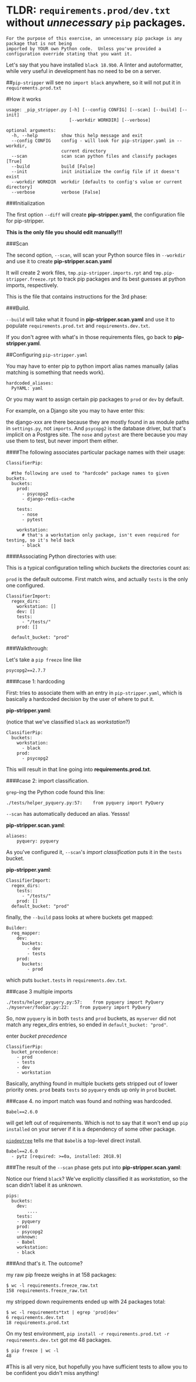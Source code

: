 # TLDR:  `requirements.prod/dev.txt` without *unnecessary* `pip` packages.

~~~
For the purpose of this exercise, an unnecessary pip package is any package that is not being 
imported by YOUR own Python code.  Unless you've provided a configuration override stating that you want it.
~~~

Let's say that you have installed `black 18.9b0`.  A linter and autoformatter, while very useful in development has no need to be on a server.

##`pip-stripper` will see no `import black` anywhere, so it will not put it in `requirements.prod.txt`

#How it works

````
usage: _pip_stripper.py [-h] [--config CONFIG] [--scan] [--build] [--init]
                        [--workdir WORKDIR] [--verbose]

optional arguments:
  -h, --help         show this help message and exit
  --config CONFIG    config - will look for pip-stripper.yaml in --workdir,
                     current directory
  --scan             scan scan python files and classify packages [True]
  --build            build [False]
  --init             init initialize the config file if it doesn't exist
  --workdir WORKDIR  workdir [defaults to config's value or current directory]
  --verbose          verbose [False]
````

###Initialization

The first option `--diff` will create **pip-stripper.yaml**, the configuration file for pip-stripper.

**This is the only file you should edit manually!!!**

###Scan

The second option, `--scan`, will scan your Python source files in `--workdir` and use it to create **pip-stripper.scan.yaml**

It will create 2 work files, `tmp.pip-stripper.imports.rpt` and `tmp.pip-stripper.freeze.rpt` to track pip packages and its best guesses at python imports, respectively.

This is the file that contains instructions for the 3rd phase:

###Build.

`--build` will take what it found in **pip-stripper.scan.yaml** and use it to populate 
`requirements.prod.txt` and `requirements.dev.txt`.

If you don't agree with what's in those requirements files, go back to **pip-stripper.yaml**.

##Configuring `pip-stripper.yaml`

You may have to enter pip to python import alias names manually (alias matching is something that needs work). 

````
hardcoded_aliases:
  PyYAML: yaml
````

Or you may want to assign certain pip packages to `prod` or `dev` by default.

For example, on a Django site you may to have enter this:

the django-xxx are there because they are mostly found in as module paths in `settings.py`, not `imports`.  And `psycopg2` is the database driver, but that's implicit on a Postgres site.  The `nose` and `pytest` are there because you may use them to test, but never import them either.

####The following associates particular package names with their usage:

````
ClassifierPip:

  #the following are used to "hardcode" package names to given buckets.
  buckets:
    prod:
      - psycopg2
      - django-redis-cache

    tests:
      - nose
      - pytest

    workstation:
      # that's a workstation only package, isn't even required for testing, so it's held back
      - black
````


####Associating Python directories with use:

This is a typical configuration telling which *buckets* the directories count as:

`prod` is the default outcome.  First match wins, and actually `tests` is the only one configured.

````
ClassifierImport:
  regex_dirs:
    workstation: []
    dev: []
    tests:
      - "/tests/"
    prod: []

  default_bucket: "prod"

````

###Walkthrough:

Let's take a `pip freeze` line like 

````
psycopg2==2.7.7
````

####case 1: hardcoding

First: tries to associate them with an entry in `pip-stripper.yaml`, which
is basically a hardcoded decision by the user of where to put it.
        
**pip-stripper.yaml**:

(notice that we've classified `black` as *workstation*?)

````
ClassifierPip:
  buckets:
    workstation:
      - black
    prod:
      - psycopg2
````

This will result in that line going into **requirements.prod.txt**.

####case 2: import classification.

`grep`-ing the Python code found this line:

````
./tests/helper_pyquery.py:57:    from pyquery import PyQuery
````

`--scan` has automatically deduced an alias.  Yessss!

**pip-stripper.scan.yaml**:

````
aliases:
	pyquery: pyquery
````

As you've configured it, `--scan`'s  *import classification* puts it in the `tests` bucket.

**pip-stripper.yaml**:

````
ClassifierImport:
  regex_dirs:
    tests:
      - "/tests/"
    prod: []
  default_bucket: "prod"
````

finally, the `--build` pass looks at where buckets get mapped:

````
Builder:
  req_mapper:
    dev:
      buckets:
        - dev
        - tests   
    prod:
      buckets:
        - prod
````

which puts `bucket.tests` in `requirements.dev.txt`.

###case 3 multiple imports

````
./tests/helper_pyquery.py:57:    from pyquery import PyQuery
./myserver/foobar.py:22:    from pyquery import PyQuery
````

So, now `pyquery` is in both `tests` and `prod` buckets, as `myserver` did not match any regex_dirs entries, so ended in `default_bucket: "prod"`.

enter *bucket precedence*

````
ClassifierPip:
  bucket_precedence:
    - prod
    - tests
    - dev
    - workstation
````

Basically, anything found in multiple buckets gets stripped out of lower priority ones.  `prod` beats `tests` so `pyquery` ends up only in `prod` bucket.

###case 4.  no import match was found and nothing was hardcoded.

`Babel==2.6.0`

will get left out of requirements.  Which is not to say that it won't end up `pip installed` on your server if it is a dependency of some other package.  

[`pipdeptree`](https://pypi.org/project/pipdeptree/) tells me that `Babel`is a top-level direct install.

````
Babel==2.6.0
  - pytz [required: >=0a, installed: 2018.9]

````



###The result of the `--scan` phase gets put into **pip-stripper.scan.yaml**:

Notice our friend `black`?  We've explicitly classified it as *workstation*, so the scan didn't label it as *unknown*.

````
pips:
  buckets:
    dev:
    	....
    tests:
    - pyquery
    prod:
    - psycopg2
    unknown:
    - Babel
    workstation:
    - black        
````



###And that's it.  The outcome?

my raw pip freeze weighs in at 158 packages:

````
$ wc -l requirements.freeze_raw.txt
158 requirements.freeze_raw.txt
````

my stripped down requirements ended up with 24 packages total:

````
$ wc -l requirements*txt | egrep 'prod|dev'
6 requirements.dev.txt
18 requirements.prod.txt
````

On my test environment, `pip install -r requirements.prod.txt -r requirements.dev.txt` got me 48 packages.

````
$ pip freeze | wc -l
48
````

#This is all very nice, but hopefully you have sufficient tests to allow you to be confident you didn't miss anything!
